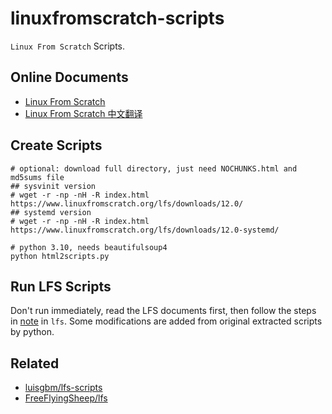 # linuxfromscratch-scripts

`Linux From Scratch` Scripts.

## Online Documents

- [Linux From Scratch ](https://www.linuxfromscratch.org/lfs/read.html)
- [Linux From Scratch 中文翻译](https://lfs.xry111.site/zh_CN/)

## Create Scripts

```shell
# optional: download full directory, just need NOCHUNKS.html and md5sums file
## sysvinit version
# wget -r -np -nH -R index.html https://www.linuxfromscratch.org/lfs/downloads/12.0/
## systemd version
# wget -r -np -nH -R index.html https://www.linuxfromscratch.org/lfs/downloads/12.0-systemd/

# python 3.10, needs beautifulsoup4
python html2scripts.py
```

## Run LFS Scripts

Don't run immediately, read the LFS documents first,
then follow the steps in [note](./lfs/note.md) in `lfs`.
Some modifications are added from original extracted scripts by python.

## Related

- [luisgbm/lfs-scripts](https://github.com/luisgbm/lfs-scripts)
- [FreeFlyingSheep/lfs](https://github.com/FreeFlyingSheep/lfs)
